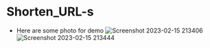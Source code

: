 # Shorten_URL-s
* Here are some photo for demo
![Screenshot 2023-02-15 213406](https://user-images.githubusercontent.com/59315877/220185823-57bd3de9-a9c7-4459-8665-6122e9248d20.png)
![Screenshot 2023-02-15 213444](https://user-images.githubusercontent.com/59315877/220185929-336fdda9-66f8-4b83-9f90-7abed3c3b5cb.png)
